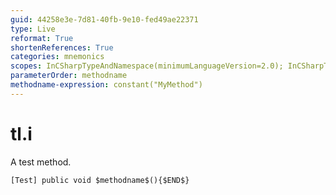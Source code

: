 ```yaml
---
guid: 44258e3e-7d81-40fb-9e10-fed49ae22371
type: Live
reformat: True
shortenReferences: True
categories: mnemonics
scopes: InCSharpTypeAndNamespace(minimumLanguageVersion=2.0); InCSharpTypeMember(minimumLanguageVersion=2.0)
parameterOrder: methodname
methodname-expression: constant("MyMethod")
---
```


# tl.i

A test method.

```
[Test] public void $methodname$(){$END$}
```
